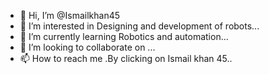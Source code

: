 - 👋 Hi, I’m @Ismailkhan45
- 👀 I’m interested in Designing and development of robots...
- 🌱 I’m currently learning Robotics and automation...
- 💞️ I’m looking to collaborate on ...
- 📫 How to reach me .By clicking on Ismail khan 45..

<!---
Ismailkhan45/Ismailkhan45 is a ✨ special ✨ repository because its `README.md` (this file) appears on your GitHub profile.
You can click the Preview link to take a look at your changes.
--->
